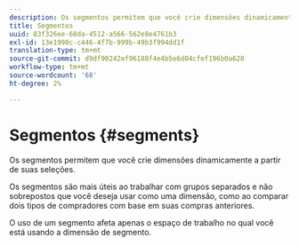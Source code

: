 ```yaml
---
description: Os segmentos permitem que você crie dimensões dinamicamente a partir de suas seleções.
title: Segmentos
uuid: 83f326ee-68da-4512-a566-562e8e4761b3
exl-id: 13e1990c-c446-4f7b-999b-49b3f994dd1f
translation-type: tm+mt
source-git-commit: d9df90242ef96188f4e4b5e6d04cfef196b0a628
workflow-type: tm+mt
source-wordcount: '68'
ht-degree: 2%

---
```


# Segmentos {#segments}

Os segmentos permitem que você crie dimensões dinamicamente a partir de suas seleções.

Os segmentos são mais úteis ao trabalhar com grupos separados e não sobrepostos que você deseja usar como uma dimensão, como ao comparar dois tipos de compradores com base em suas compras anteriores.

O uso de um segmento afeta apenas o espaço de trabalho no qual você está usando a dimensão de segmento.

